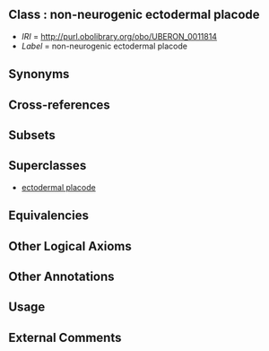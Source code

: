 
## Class : non-neurogenic ectodermal placode

 * *IRI* = http://purl.obolibrary.org/obo/UBERON_0011814
 * *Label* = non-neurogenic ectodermal placode

## Synonyms


## Cross-references


## Subsets


## Superclasses

 * [ectodermal placode](../../UBERON/85/UBERON_0005085.md)

## Equivalencies


## Other Logical Axioms


## Other Annotations


## Usage


## External Comments

